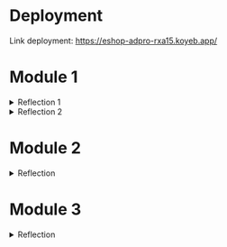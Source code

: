 # Deployment
Link deployment: https://eshop-adpro-rxa15.koyeb.app/
# Module 1
<details>
<summary>Reflection 1</summary>

Previously, during Platform Based Programming course, I found it hard to create a web-based project. One of the reasons
to that might be my disliking towards programming. Well, my programming journey was hard, I faced many obstacles in learning
how to code. However, things started to change when I looked back to my midterms & finals project for PBP class. Maybe
if I'd spent more time on that, the result would be better. That's why I started doing this project few days before the due
date (a reflection to my past self for being a deadliner). 

Although creating edit and delete product features still felt like a big challenge, I found it enjoying to debug and retype
my code and so on when I create new features. I think it is because of I have more time from the due date, I spent more time 
adapting to the use of Springboot. The learning module & tutorial were such lifesavers. Moreover, the teaching assistants 
were very helpful too! They meant a lot for answering our questions on Discord so that we won't have to figure out all by ourselves.
Terima kasih banyak kakak-kakak asdos! All in all, I still feel the need to learn more and adapting to Springboot so that (hopefully)
one day I will be able to not to rely on tutorial and creating a project by myself!

Clean code principles & secure coding practices that I have implemented in this project are:
1. ### Meaningful Names

    I used simple and easy-to-understand names for variables, functions, and classes in this project.
2. ### Function

    I separated various tasks to multiple functions so that each function has their own purpose. I also used names that are
descriptive so that it is easier for me to determine what this function does.
3. ### Comments

    I USED TO MAKE COMMENTS ON ALMOST EVERY LINE OF MY CODE during Foundations of Programming 1 & 2 courses :)
Turns out it was a big mistake. Therefore, right now I only explain my thoughts on the code and only use comments when needed.
4. ### Objects and Data Structure

    Interfaces, OOP, Getter, and Setter are being used in this project.
5. ### Error Handling & Secure Coding

    I implemented `assertNull` and `assertNotNull` to check whether the object is null or not. However, I still returned null
in some places on my code but yeah that means I still have rooms for improvement right?!
</details>

<details>
<summary>Reflection 2</summary>

1. After writing the unit tests and passing all the tests, I feel genuinely proud of my own code (note: I used to have
difficulties in testing my code for a period of time). In my opinion, the amount of unit tests that we should create
in our class depends on many factors, such as code complexity. The more complex the code is, the more unit tests should
be created. We can use code coverage as a metric to measure percentage of code passed in the unit tests. However, a 100%
percent code coverage does not imply that there are no bugs or errors in the code. It does not guarantee that every test 
case that were made had already covered all functionalities of the code.
2. From what I have learned in this class, I strongly disagree to the creation of new Java class similar to prior functional
test suites that have been made. It will be redundant to write the same implementations over and over again, besides it will
also reduce the code efficiency and cleanliness. Therefore, I suggest to implement the logic into one test class so that 
there won't be any duplicates while keep ensuring the test cover for both features.
</details>

# Module 2
<details>
<summary>Reflection</summary>

### Code Quality Issues That I Fixed
Here are the list of code quality issues that were detected by PMD and how I fixed them:
1. **Unnecessary modifier `public` on method ... :the method is declared in an interface type**
The methods which were detected with this issue by PMD are methods in an Interface. However, an Interface
has `public` modifier by default. Therefore, there is no need for me to redeclare the modifier on the methods. 
To address this issue, I removed the `public` modifier from the methods.
2. **Unused import `org.springframework.web.bind.annotation.*`**
I did not fix this issue because the line was originated from the first version of this project (I followed the tutorial)
so I thought it was unnecessary to delete the code.
3. **Unused local variable `product`**
I used the variable on deleteProductPage method in ProductController.java. At first, the parameter for `service.deleteProductById`
was `productId`, then I changed it into `product.getProductId()` so that it used `product` variable.

### CI/CD Implementations in This Project
As I see it, I believe that I have already implemented CI/CD in my project. For Continuous Integration (CI), I have created workflows that
are executed automatically whenever there are push/pull request to any branches (you can see the implementations in `ci.yml`
to run test suites and `pmd.yml` & `scorecard.yml` to address security issues). As for Continuous Development (CD), I 
used `Koyeb` as a deployment platform (and it is connected with my Github too!)
so that I ensure the continous development for this project.
</details>

# Module 3
<details>
<summary>Reflection</summary>

### SOLID Principles That I Have Applied to My Project
1. I have implemented the **Single Responsibility Principle (SRP)** in the Controller. Initially, both the CarController 
class and the ProductController class were in the same file. However, this approach was not recommended as the 
ProductController had more than one responsibility. Therefore, I separated the CarController into its own class and 
moved it to a different file for better organization and adherence to SRP principles. Moreover, I also created HomePageController
so that requests from server could be mapped to homepage.
2. I have also applied the **Liskov Substitution Principle (LSP)** in the Controller. My decision to separate the 
CarController class from the ProductController class was influenced by the fact that CarController was a subclass of 
ProductController. Given their distinct implementations, it was not feasible to merge them into a single class. 
Consequently, I opted to segregate them. Additionally, I refrained from utilizing the `extends` keyword in CarController
to ensure it functions independently as its own class without inheriting the functionalities of the ProductController class.
3. I have implemented the **Interface Segregation Principle (ISP)** in the Service. Both ProductService and CarService class
are already broken down into smaller and more specific interfaces that function only for Product and Car.
4. I have also implemented the **Dependency Inversion Principle (DIP)** in the Controller. Initially, the CarController 
class had a direct dependency on CarServiceImpl, which was not ideal as it should be dependent on the CarService interface 
rather than its concrete implementation. To adhere to best practices, I modified it to have a private member 
`CarService carService`, thus decoupling it from the specific implementation and instead relying on the abstraction 
provided by the interface.

### The Advantages of Applying SOLID Principles to My Project
As I see it, the incorporation of SOLID Principles in this project has greatly enhanced its long-term maintainability and organization. 
Moreover, there is no need to change most parts of the code whenever I want to make a change. The reduced code density 
per file has facilitated error detection and comprehension of individual class functionalities. As a result, debugging has become more manageable.
Additionally, I have observed that my peers and teaching assistants find it easier to grasp the functionality of my code, 
particularly when trouble arises.
### The Disadvantages of NOT Applying SOLID Principles to My Project
The absence of SOLID Principles in this project would considerably hinder its long-term maintainability and organization.
Furthermore, before applying SOLID principles, I often found myself needing to modify numerous sections of the code 
whenever a change is required. The heightened code density per file has complicated error detection and understanding of
each class functionalities. Consequently, debugging was way more challenging. Moreover, it would not turn into a good situation
if this was a group project since everyone would have difficulties in understanding my code.
</details>